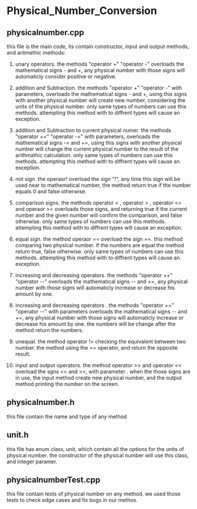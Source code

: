 # Physical_Number_Conversion

## physicalnumber.cpp

this file is the main code, its contain constructor, input and output methods, and aritmethic methods:

1. unary operators. the methods "operator +" "operator -" overloads the mathematical signs - and +,
any physical number with those signs will automaticly consider positive or negative.

2. addition and Subtraction. the methods "operator +" "operator -" with parameters, overloads the mathematical signs - and +,
using this signs with another physical number will create new number, considering the units of the physical number.
 only same types of numbers can use this methods. attempting this method with to diffrent types will cause an exception.
 
3. addition and Subtraction to current physical numer. the methods "operator +=" "operator -=" with parameters, overloads the mathematical signs -= and +=, using this signs with another physical number will change the current physical number to the result of the arithmathic calculation. only same types of numbers can use this methods. attempting this method with to diffrent types will cause an exception.

4. not sign. the operaor! overload the sign "!", any time this sign will be used near to mathematical number, the method
return true if the number equals 0 and false otherwise.

5. comparison signs. the methods operator < , operator > , operator <= and operaor >= overloads those signs, and returning true if the current number and the given  number will confirm the comparison, and false otherwise. only same types of numbers can use this methods. attempting this method with to diffrent types will cause an exception.

6. equal sign. the method operaor == overload the sign ==. this method comparing two physical number. if the numbers are equal 
the method return true, false otherwise. only same types of numbers can use this methods. attempting this method with to diffrent types will cause an exception.

7. increasing and decreasing operators. the methods "operator ++" "operator --" overloads the mathematical signs -- and +=,
any physical number with those signs will automaticly increase or decrease his amount by one.

8. increasing and decreasing operators . the methods "operator ++" "operator --" with parameters overloads the mathematical signs -- and +=, any physical number with those signs will automaticly increase or decrease his amount by one. the numbers will be change after the  method return the numbers.

9. unequal. the method operator != checking the equivalent between two number. the method using the == operator, and return the opposite result.

10. input and output operators. the method operator >> and operator << overload the sgns << and >>, with parameter . when the those signs are in use, the input method create new physical number, and the output method printing the number on the screen.

## physicalnumber.h
this file contain the name and type of any method

## unit.h
this file has enum class, unit,  which contain all the options for the units of physical number. the constructor of the physical number
will use this class, and integer paramer.

## physicalnumberTest.cpp

this file contain tests of physical number  on any method. we used those tests to check edge cases and fix bugs in our methos.
 



